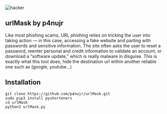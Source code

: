 ![hacker](https://static-s.aa-cdn.net/img/gp/20600010935174/mh7tZQdYUcz8180KjnlwDfQeUMksbVckuFXjp5yYH4ItNVdU6HFgJylAZKpLFUY7Lg?v=1)
## urlMask by p4nujr
Like most phishing scams, URL phishing relies on tricking the user into taking action — in this case, accessing a fake website and parting with passwords and sensitive information. The site often asks the user to reset a password, reenter personal and credit information to validate an account, or download a “software update,” which is really malware in disguise. This is exactly what this tool does, hide the destination url within another reliable one such as (google, youtube...)

## Installation
```
git clone https://github.com/p4nujr/urlMask.git
sudo pip3 install pyshorteners
cd urlMask 
python3 urlMask.py
```


